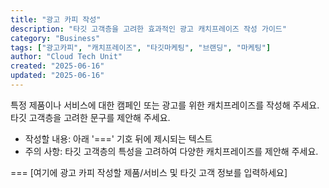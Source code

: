 ```yaml
---
title: "광고 카피 작성"
description: "타깃 고객층을 고려한 효과적인 광고 캐치프레이즈 작성 가이드"
category: "Business"
tags: ["광고카피", "캐치프레이즈", "타깃마케팅", "브랜딩", "마케팅"]
author: "Cloud Tech Unit"
created: "2025-06-16"
updated: "2025-06-16"
---
```


특정 제품이나 서비스에 대한 캠페인 또는 광고를 위한 캐치프레이즈를 작성해 주세요. 타깃 고객층을 고려한 문구를 제안해 주세요.

* 작성할 내용: 아래 '===' 기호 뒤에 제시되는 텍스트
* 주의 사항: 타깃 고객층의 특성을 고려하여 다양한 캐치프레이즈를 제안해 주세요.

===
[여기에 광고 카피 작성할 제품/서비스 및 타깃 고객 정보를 입력하세요]

